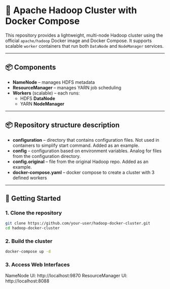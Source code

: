 # 🐘 Apache Hadoop Cluster with Docker Compose

This repository provides a lightweight, multi-node Hadoop cluster using the official `apache/hadoop` Docker image and Docker Compose. It supports scalable `worker` containers that run both `DataNode` and `NodeManager` services.

---

## 📦 Components

- **NameNode** – manages HDFS metadata
- **ResourceManager** – manages YARN job scheduling
- **Workers** (scalable) – each runs:
  - HDFS **DataNode**
  - YARN **NodeManager**

---

## 📦 Repository structure description

- **configuration** – directory that contains configuration files. Not used in containers to simplify start command. Added as an example.
- **config** – configuration based on environment variables. Analog for files from the configuration directory.
- **config.original** – file from the original Hadoop repo. Added as an example.
- **docker-compose.yaml** – docker compose to create a cluster with 3 defined workers

---

## 🚀 Getting Started

### 1. Clone the repository

```bash
git clone https://github.com/your-user/hadoop-docker-cluster.git
cd hadoop-docker-cluster
```

### 2. Build the cluster

```bash
docker-compose up -d
```

### 3. Access Web Interfaces

NameNode UI: http://localhost:9870
ResourceManager UI: http://localhost:8088